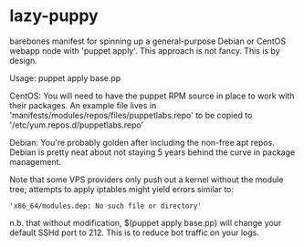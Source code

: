 lazy-puppy
==========

barebones manifest for spinning up a general-purpose Debian or CentOS webapp node with 'puppet apply'.  This approach is not fancy.  This is by design.

Usage: puppet apply base.pp

CentOS: 
You will need to have the puppet RPM source in place to work with their packages.  An example file lives in 'manifests/modules/repos/files/puppetlabs.repo' to be copied to '/etc/yum.repos.d/puppetlabs.repo'

Debian:
You're probably golden after including the non-free apt repos.  Debian is pretty neat about not staying 5 years behind the curve in package management.



Note that some VPS providers only push out a kernel without the module tree; attempts to apply iptables might yield errors similar to: 

	'x86_64/modules.dep: No such file or directory'

n.b. that without modification, $(puppet apply base.pp) will change your default SSHd port to 212.  This is to reduce bot traffic on your logs.

